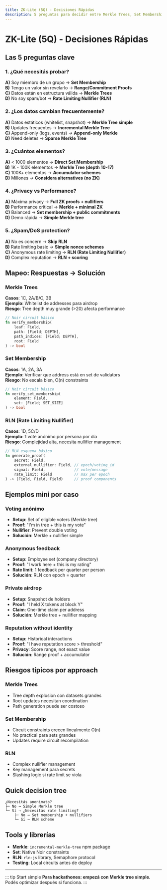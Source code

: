 ```yaml
---
title: ZK-Lite (5Q) - Decisiones Rápidas
description: 5 preguntas para decidir entre Merkle Trees, Set Membership o RLN
---
```


# ZK-Lite (5Q) - Decisiones Rápidas

## Las 5 preguntas clave

### 1. **¿Qué necesitás probar?**

**A)** Soy miembro de un grupo → **Set Membership**  
**B)** Tengo un valor sin revelarlo → **Range/Commitment Proofs**  
**C)** Datos están en estructura válida → **Merkle Trees**  
**D)** No soy spam/bot → **Rate Limiting Nullifier (RLN)**

### 2. **¿Los datos cambian frecuentemente?**

**A)** Datos estáticos (whitelist, snapshot) → **Merkle Tree simple**  
**B)** Updates frecuentes → **Incremental Merkle Tree**  
**C)** Append-only (logs, events) → **Append-only Merkle**  
**D)** Need deletes → **Sparse Merkle Tree**

### 3. **¿Cuántos elementos?**

**A)** < 1000 elementos → **Direct Set Membership**  
**B)** 1K - 100K elementos → **Merkle Tree (depth 10-17)**  
**C)** 100K+ elementos → **Accumulator schemes**  
**D)** Millones → **Considera alternatives (no ZK)**

### 4. **¿Privacy vs Performance?**

**A)** Máxima privacy → **Full ZK proofs + nullifiers**  
**B)** Performance critical → **Merkle + minimal ZK**  
**C)** Balanced → **Set membership + public commitments**  
**D)** Demo rápida → **Simple Merkle tree**

### 5. **¿Spam/DoS protection?**

**A)** No es concern → **Skip RLN**  
**B)** Rate limiting basic → **Simple nonce schemes**  
**C)** Anonymous rate limiting → **RLN (Rate Limiting Nullifier)**  
**D)** Complex reputation → **RLN + scoring**

## Mapeo: Respuestas → Solución

### Merkle Trees

**Casos**: 1C, 2A/B/C, 3B  
**Ejemplo**: Whitelist de addresses para airdrop  
**Riesgo**: Tree depth muy grande (>20) afecta performance

```rust
// Noir circuit básico
fn verify_membership(
    leaf: Field,
    path: [Field; DEPTH],
    path_indices: [Field; DEPTH],
    root: Field
) -> bool
```

### Set Membership

**Casos**: 1A, 2A, 3A  
**Ejemplo**: Verificar que address está en set de validators  
**Riesgo**: No escala bien, O(n) constraints

```rust
// Noir circuit básico  
fn verify_set_membership(
    element: Field,
    set: [Field; SET_SIZE]
) -> bool
```

### RLN (Rate Limiting Nullifier)

**Casos**: 1D, 5C/D  
**Ejemplo**: 1 vote anónimo por persona por día  
**Riesgo**: Complejidad alta, necesita nullifier management

```rust
// RLN esquema básico
fn generate_proof(
    secret: Field,
    external_nullifier: Field, // epoch/voting_id
    signal: Field,             // vote/message
    rate_limit: Field          // max per epoch
) -> (Field, Field, Field)     // proof components
```

## Ejemplos mini por caso

### **Voting anónimo**
- **Setup**: Set of eligible voters (Merkle tree)
- **Proof**: "I'm in tree + this is my vote"  
- **Nullifier**: Prevent double voting
- **Solución**: Merkle + nullifier simple

### **Anonymous feedback**  
- **Setup**: Employee set (company directory)
- **Proof**: "I work here + this is my rating"
- **Rate limit**: 1 feedback per quarter per person
- **Solución**: RLN con epoch = quarter

### **Private airdrop**
- **Setup**: Snapshot de holders
- **Proof**: "I held X tokens at block Y"  
- **Claim**: One-time claim per address
- **Solución**: Merkle tree + nullifier mapping

### **Reputation without identity**
- **Setup**: Historical interactions
- **Proof**: "I have reputation score > threshold"
- **Privacy**: Score range, not exact value  
- **Solución**: Range proof + accumulator

## Riesgos típicos por approach

### **Merkle Trees**
- Tree depth explosion con datasets grandes
- Root updates necesitan coordination  
- Path generation puede ser costoso

### **Set Membership**
- Circuit constraints crecen linealmente O(n)
- No practical para sets grandes
- Updates require circuit recompilation  

### **RLN**
- Complex nullifier management
- Key management para secrets
- Slashing logic si rate limit se viola

## Quick decision tree

```
¿Necesitás anonimato? 
├─ No → Simple Merkle tree
└─ Sí → ¿Necesitás rate limiting?
    ├─ No → Set membership + nullifiers
    └─ Sí → RLN scheme
```

## Tools y librerías

- **Merkle**: `incremental-merkle-tree` npm package
- **Set**: Native Noir constraints
- **RLN**: `rln-js` library, Semaphore protocol
- **Testing**: Local circuits antes de deploy

---

::: tip Start simple
**Para hackathones: empezá con Merkle tree simple.** Podés optimizar después si funciona.
:::
